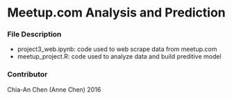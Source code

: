 # Meetup.com Analysis and Prediction

### File Description
- project3_web.ipynb: code used to web scrape data from meetup.com
- meetup_project.R: code used to analyze data and build preditive model 

### Contributor
Chia-An Chen (Anne Chen)
2016
